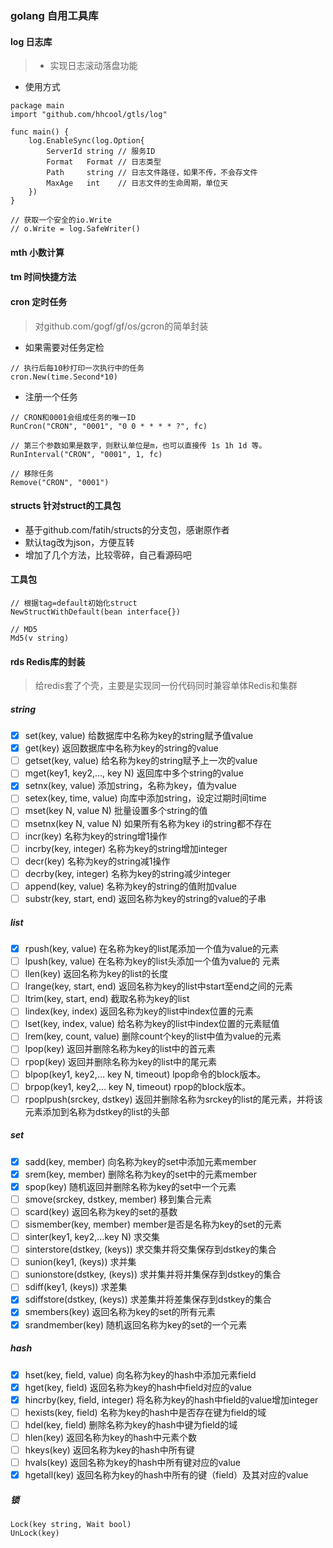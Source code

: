 ### golang 自用工具库

#### log 日志库 
> - 实现日志滚动落盘功能

- 使用方式
```
package main
import "github.com/hhcool/gtls/log"

func main() {
	log.EnableSync(log.Option{
		ServerId string // 服务ID
        Format   Format // 日志类型
        Path     string // 日志文件路径，如果不传，不会存文件
        MaxAge   int    // 日志文件的生命周期，单位天
    })
}

// 获取一个安全的io.Write
// o.Write = log.SafeWriter()
```


#### mth 小数计算

#### tm 时间快捷方法

#### cron 定时任务
> 对github.com/gogf/gf/os/gcron的简单封装

- 如果需要对任务定检
```
// 执行后每10秒打印一次执行中的任务
cron.New(time.Second*10)
```
- 注册一个任务
``` 
// CRON和0001会组成任务的唯一ID
RunCron("CRON", "0001", "0 0 * * * * ?", fc)

// 第三个参数如果是数字，则默认单位是m，也可以直接传 1s 1h 1d 等。
RunInterval("CRON", "0001", 1, fc)

// 移除任务
Remove("CRON", "0001")
```



#### structs 针对struct的工具包
- 基于github.com/fatih/structs的分支包，感谢原作者
- 默认tag改为json，方便互转
- 增加了几个方法，比较零碎，自己看源码吧

#### 工具包
``` 
// 根据tag=default初始化struct
NewStructWithDefault(bean interface{})

// MD5
Md5(v string)
```


#### rds Redis库的封装
> 给redis套了个壳，主要是实现同一份代码同时兼容单体Redis和集群

##### string
- [x] set(key, value)             给数据库中名称为key的string赋予值value
- [x] get(key)                    返回数据库中名称为key的string的value
- [ ] getset(key, value)          给名称为key的string赋予上一次的value
- [ ] mget(key1, key2,…, key N)   返回库中多个string的value
- [x] setnx(key, value)           添加string，名称为key，值为value
- [ ] setex(key, time, value)     向库中添加string，设定过期时间time
- [ ] mset(key N, value N)        批量设置多个string的值
- [ ] msetnx(key N, value N)      如果所有名称为key i的string都不存在
- [ ] incr(key)                   名称为key的string增1操作
- [ ] incrby(key, integer)        名称为key的string增加integer
- [ ] decr(key)                   名称为key的string减1操作
- [ ] decrby(key, integer)        名称为key的string减少integer
- [ ] append(key, value)          名称为key的string的值附加value
- [ ] substr(key, start, end)     返回名称为key的string的value的子串

##### list
- [x] rpush(key, value)           在名称为key的list尾添加一个值为value的元素
- [ ] lpush(key, value)           在名称为key的list头添加一个值为value的 元素
- [ ] llen(key)                   返回名称为key的list的长度
- [ ] lrange(key, start, end)     返回名称为key的list中start至end之间的元素
- [ ] ltrim(key, start, end)      截取名称为key的list
- [ ] lindex(key, index)          返回名称为key的list中index位置的元素
- [ ] lset(key, index, value)     给名称为key的list中index位置的元素赋值
- [ ] lrem(key, count, value)     删除count个key的list中值为value的元素
- [ ] lpop(key)                   返回并删除名称为key的list中的首元素
- [ ] rpop(key)                   返回并删除名称为key的list中的尾元素
- [ ] blpop(key1, key2,… key N, timeout)  lpop命令的block版本。
- [ ] brpop(key1, key2,… key N, timeout)  rpop的block版本。
- [ ] rpoplpush(srckey, dstkey)           返回并删除名称为srckey的list的尾元素，并将该元素添加到名称为dstkey的list的头部

##### set
- [x] sadd(key, member)               向名称为key的set中添加元素member
- [x] srem(key, member)               删除名称为key的set中的元素member
- [x] spop(key)                       随机返回并删除名称为key的set中一个元素
- [ ] smove(srckey, dstkey, member)   移到集合元素
- [ ] scard(key)                      返回名称为key的set的基数
- [ ] sismember(key, member)          member是否是名称为key的set的元素
- [ ] sinter(key1, key2,…key N)       求交集
- [ ] sinterstore(dstkey, (keys))     求交集并将交集保存到dstkey的集合
- [ ] sunion(key1, (keys))            求并集
- [ ] sunionstore(dstkey, (keys))     求并集并将并集保存到dstkey的集合
- [ ] sdiff(key1, (keys))             求差集
- [x] sdiffstore(dstkey, (keys))      求差集并将差集保存到dstkey的集合
- [x] smembers(key)                   返回名称为key的set的所有元素
- [x] srandmember(key)                随机返回名称为key的set的一个元素

##### hash
- [x] hset(key, field, value)      向名称为key的hash中添加元素field
- [x] hget(key, field)             返回名称为key的hash中field对应的value
- [x] hincrby(key, field, integer) 将名称为key的hash中field的value增加integer
- [ ] hexists(key, field)          名称为key的hash中是否存在键为field的域
- [ ] hdel(key, field)             删除名称为key的hash中键为field的域
- [ ] hlen(key)                    返回名称为key的hash中元素个数
- [ ] hkeys(key)                   返回名称为key的hash中所有键
- [ ] hvals(key)                   返回名称为key的hash中所有键对应的value
- [x] hgetall(key)                 返回名称为key的hash中所有的键（field）及其对应的value

##### 锁
```
Lock(key string, Wait bool)
UnLock(key)
```